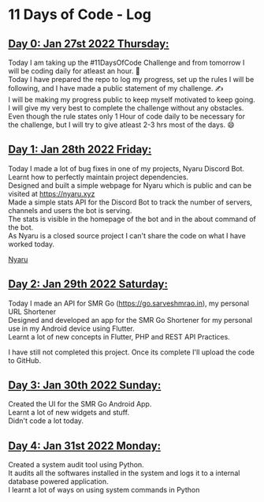 # **11 Days of Code - Log**
## <u>Day 0: Jan 27st 2022 **Thursday**: </u>
Today I am taking up the #11DaysOfCode Challenge and from tomorrow I will be coding daily for atleast an hour. 📢 <br>
Today I have prepared the repo to log my progress, set up the rules I will be following, and I have made a public statement of my challenge. ✍️ <br>
I will be making my progress public to keep myself motivated to keep going. I will give my very best to complete the challenge without any obstacles. Even though the rule states only 1 Hour of code daily to be necessary for the challenge, but I will try to give atleast 2-3 hrs most of the days. 😄<br>


## <u>Day 1: Jan 28th 2022 **Friday**: </u>
Today I made a lot of bug fixes in one of my projects, Nyaru Discord Bot. Learnt how to perfectly maintain project dependencies. <br>
Designed and built a simple webpage for Nyaru which is public and can be visited at https://nyaru.xyz<br>
Made a simple stats API for the Discord Bot to track the number of servers, channels and users the bot is serving.<br>
The stats is visible in the homepage of the bot and in the about command of the bot.<br>
As Nyaru is a closed source project I can't share the code on what I have worked today.

[Nyaru](https://nyaru.xyz)

## <u>Day 2: Jan 29th 2022 **Saturday**: </u>
Today I made an API for SMR Go (https://go.sarveshmrao.in), my personal URL Shortener<br>
Designed and developed an app for the SMR Go Shortener for my personal use in my Android device using Flutter.<br>
Learnt a lot of new concepts in Flutter, PHP and REST API Practices.<br>

I have still not completed this project. Once its complete I'll upload the code to GitHub.

## <u>Day 3: Jan 30th 2022 **Sunday**: </u>
Created the UI for the SMR Go Android App.<br>
Learnt a lot of new widgets and stuff.<br>
Didn't code a lot today.<br>


## <u>Day 4: Jan 31st 2022 **Monday**: </u>
Created a system audit tool using Python.<br>
It audits all the softwares installed in the system and logs it to a internal database powered application.<br>
I learnt a lot of ways on using system commands in Python<br>
